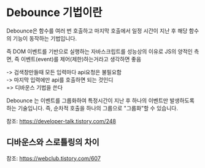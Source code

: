 # Debounce 기법이란

Debounce은 함수를 여러 번 호출하고 마지막 호출에서 일정 시간이 지난 후 해당 함수의 기능이 동작하는 기법입니다.

즉 DOM 이벤트를 기반으로 실행하는 자바스크립트를 성능상의 이유로 JS의 양적인 측면, 즉 이벤트(event)를 제어(제한)하는거라고 생각하면 좋음

-> 검색창만들때 모든 입력마다 api요청은 불필요함    
-> 마지막 입력에만 api를 호출하면 되는 것인디   
=> 디바운스 기법을 쓴다


Debounce 는 이벤트를 그룹화하여 특정시간이 지난 후 하나의 이벤트만 발생하도록 하는 기술입니다.
즉, 순차적 호출을 하나의 그룹으로 "그룹화"할 수 있습니다.

참조: https://developer-talk.tistory.com/248

## 디바운스와 스로틀링의 차이

참조: https://webclub.tistory.com/607